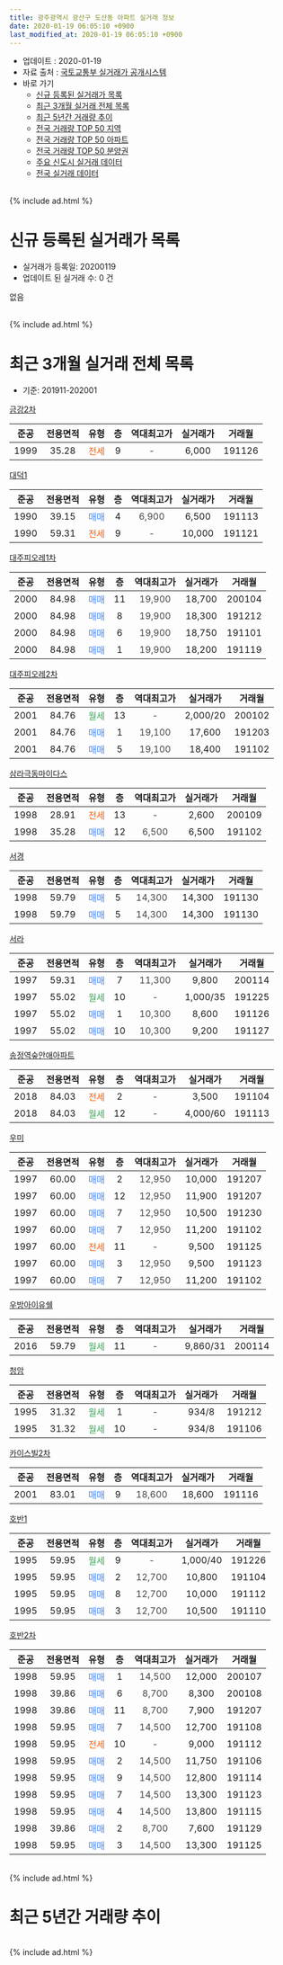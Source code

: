 ```yaml
---
title: 광주광역시 광산구 도산동 아파트 실거래 정보
date: 2020-01-19 06:05:10 +0900
last_modified_at: 2020-01-19 06:05:10 +0900
---
```


* 업데이트 : 2020-01-19
* 자료 출처 : [국토교통부 실거래가 공개시스템](http://rt.molit.go.kr)
* 바로 가기
    * [신규 등록된 실거래가 목록](#신규-등록된-실거래가-목록)
    * [최근 3개월 실거래 전체 목록](#최근-3개월-실거래-전체-목록)
    * [최근 5년간 거래량 추이](#최근-5년간-거래량-추이)
    * [전국 거래량 TOP 50 지역](https://apt-info.github.io/apt-trade-info/최근-3개월-전국에서-가장-거래가-많이-발생한-지역)
    * [전국 거래량 TOP 50 아파트](https://apt-info.github.io/apt-trade-info/최근-3개월-전국에서-가장-거래가-많이-발생한-아파트)
    * [전국 거래량 TOP 50 분양권](https://apt-info.github.io/apt-trade-info/최근-3개월-전국에서-가장-거래가-많이-발생한-분양권)
    * [주요 신도시 실거래 데이터](https://apt-info.github.io/apt-trade-info/주요-신도시)
    * [전국 실거래 데이터](https://apt-info.github.io/apt-trade-info/전국)
<br>
{% include ad.html %}
<br>

# 신규 등록된 실거래가 목록
* 실거래가 등록일: 20200119
* 업데이트 된 실거래 수: 0 건

없음

<br>
{% include ad.html %}
<br>

# 최근 3개월 실거래 전체 목록
* 기준: 201911-202001


[금강2차](https://search.naver.com/search.naver?query=%EA%B4%91%EC%A3%BC%EA%B4%91%EC%97%AD%EC%8B%9C+%EA%B4%91%EC%82%B0%EA%B5%AC+%EB%8F%84%EC%82%B0%EB%8F%99+%EA%B8%88%EA%B0%952%EC%B0%A8)

|준공|전용면적|유형|층|역대최고가|실거래가|거래월|
|:---:|:---:|:---:|:---:|:---:|:---:|:---:|
|1999|35.28|<span style="color:#ff5a00">전세</span>|9|<span style="color:#444444">-</span>|6,000|191126|

[대덕1](https://search.naver.com/search.naver?query=%EA%B4%91%EC%A3%BC%EA%B4%91%EC%97%AD%EC%8B%9C+%EA%B4%91%EC%82%B0%EA%B5%AC+%EB%8F%84%EC%82%B0%EB%8F%99+%EB%8C%80%EB%8D%951)

|준공|전용면적|유형|층|역대최고가|실거래가|거래월|
|:---:|:---:|:---:|:---:|:---:|:---:|:---:|
|1990|39.15|<span style="color:#4285f3">매매</span>|4|<span style="color:#444444">6,900</span>|6,500|191113|
|1990|59.31|<span style="color:#ff5a00">전세</span>|9|<span style="color:#444444">-</span>|10,000|191121|

[대주피오레1차](https://search.naver.com/search.naver?query=%EA%B4%91%EC%A3%BC%EA%B4%91%EC%97%AD%EC%8B%9C+%EA%B4%91%EC%82%B0%EA%B5%AC+%EB%8F%84%EC%82%B0%EB%8F%99+%EB%8C%80%EC%A3%BC%ED%94%BC%EC%98%A4%EB%A0%881%EC%B0%A8)

|준공|전용면적|유형|층|역대최고가|실거래가|거래월|
|:---:|:---:|:---:|:---:|:---:|:---:|:---:|
|2000|84.98|<span style="color:#4285f3">매매</span>|11|<span style="color:#444444">19,900</span>|18,700|200104|
|2000|84.98|<span style="color:#4285f3">매매</span>|8|<span style="color:#444444">19,900</span>|18,300|191212|
|2000|84.98|<span style="color:#4285f3">매매</span>|6|<span style="color:#444444">19,900</span>|18,750|191101|
|2000|84.98|<span style="color:#4285f3">매매</span>|1|<span style="color:#444444">19,900</span>|18,200|191119|

[대주피오레2차](https://search.naver.com/search.naver?query=%EA%B4%91%EC%A3%BC%EA%B4%91%EC%97%AD%EC%8B%9C+%EA%B4%91%EC%82%B0%EA%B5%AC+%EB%8F%84%EC%82%B0%EB%8F%99+%EB%8C%80%EC%A3%BC%ED%94%BC%EC%98%A4%EB%A0%882%EC%B0%A8)

|준공|전용면적|유형|층|역대최고가|실거래가|거래월|
|:---:|:---:|:---:|:---:|:---:|:---:|:---:|
|2001|84.76|<span style="color:#34a853">월세</span>|13|<span style="color:#444444">-</span>|2,000/20|200102|
|2001|84.76|<span style="color:#4285f3">매매</span>|1|<span style="color:#444444">19,100</span>|17,600|191203|
|2001|84.76|<span style="color:#4285f3">매매</span>|5|<span style="color:#444444">19,100</span>|18,400|191102|

[삼라극동마이다스](https://search.naver.com/search.naver?query=%EA%B4%91%EC%A3%BC%EA%B4%91%EC%97%AD%EC%8B%9C+%EA%B4%91%EC%82%B0%EA%B5%AC+%EB%8F%84%EC%82%B0%EB%8F%99+%EC%82%BC%EB%9D%BC%EA%B7%B9%EB%8F%99%EB%A7%88%EC%9D%B4%EB%8B%A4%EC%8A%A4)

|준공|전용면적|유형|층|역대최고가|실거래가|거래월|
|:---:|:---:|:---:|:---:|:---:|:---:|:---:|
|1998|28.91|<span style="color:#ff5a00">전세</span>|13|<span style="color:#444444">-</span>|2,600|200109|
|1998|35.28|<span style="color:#4285f3">매매</span>|12|<span style="color:#444444">6,500</span>|6,500|191102|

[서경](https://search.naver.com/search.naver?query=%EA%B4%91%EC%A3%BC%EA%B4%91%EC%97%AD%EC%8B%9C+%EA%B4%91%EC%82%B0%EA%B5%AC+%EB%8F%84%EC%82%B0%EB%8F%99+%EC%84%9C%EA%B2%BD)

|준공|전용면적|유형|층|역대최고가|실거래가|거래월|
|:---:|:---:|:---:|:---:|:---:|:---:|:---:|
|1998|59.79|<span style="color:#4285f3">매매</span>|5|<span style="color:#444444">14,300</span>|14,300|191130|
|1998|59.79|<span style="color:#4285f3">매매</span>|5|<span style="color:#444444">14,300</span>|14,300|191130|

[서라](https://search.naver.com/search.naver?query=%EA%B4%91%EC%A3%BC%EA%B4%91%EC%97%AD%EC%8B%9C+%EA%B4%91%EC%82%B0%EA%B5%AC+%EB%8F%84%EC%82%B0%EB%8F%99+%EC%84%9C%EB%9D%BC)

|준공|전용면적|유형|층|역대최고가|실거래가|거래월|
|:---:|:---:|:---:|:---:|:---:|:---:|:---:|
|1997|59.31|<span style="color:#4285f3">매매</span>|7|<span style="color:#444444">11,300</span>|9,800|200114|
|1997|55.02|<span style="color:#34a853">월세</span>|10|<span style="color:#444444">-</span>|1,000/35|191225|
|1997|55.02|<span style="color:#4285f3">매매</span>|1|<span style="color:#444444">10,300</span>|8,600|191126|
|1997|55.02|<span style="color:#4285f3">매매</span>|10|<span style="color:#444444">10,300</span>|9,200|191127|

[송정역숲안애아파트](https://search.naver.com/search.naver?query=%EA%B4%91%EC%A3%BC%EA%B4%91%EC%97%AD%EC%8B%9C+%EA%B4%91%EC%82%B0%EA%B5%AC+%EB%8F%84%EC%82%B0%EB%8F%99+%EC%86%A1%EC%A0%95%EC%97%AD%EC%88%B2%EC%95%88%EC%95%A0%EC%95%84%ED%8C%8C%ED%8A%B8)

|준공|전용면적|유형|층|역대최고가|실거래가|거래월|
|:---:|:---:|:---:|:---:|:---:|:---:|:---:|
|2018|84.03|<span style="color:#ff5a00">전세</span>|2|<span style="color:#444444">-</span>|3,500|191104|
|2018|84.03|<span style="color:#34a853">월세</span>|12|<span style="color:#444444">-</span>|4,000/60|191113|

[우미](https://search.naver.com/search.naver?query=%EA%B4%91%EC%A3%BC%EA%B4%91%EC%97%AD%EC%8B%9C+%EA%B4%91%EC%82%B0%EA%B5%AC+%EB%8F%84%EC%82%B0%EB%8F%99+%EC%9A%B0%EB%AF%B8)

|준공|전용면적|유형|층|역대최고가|실거래가|거래월|
|:---:|:---:|:---:|:---:|:---:|:---:|:---:|
|1997|60.00|<span style="color:#4285f3">매매</span>|2|<span style="color:#444444">12,950</span>|10,000|191207|
|1997|60.00|<span style="color:#4285f3">매매</span>|12|<span style="color:#444444">12,950</span>|11,900|191207|
|1997|60.00|<span style="color:#4285f3">매매</span>|7|<span style="color:#444444">12,950</span>|10,500|191230|
|1997|60.00|<span style="color:#4285f3">매매</span>|7|<span style="color:#444444">12,950</span>|11,200|191102|
|1997|60.00|<span style="color:#ff5a00">전세</span>|11|<span style="color:#444444">-</span>|9,500|191125|
|1997|60.00|<span style="color:#4285f3">매매</span>|3|<span style="color:#444444">12,950</span>|9,500|191123|
|1997|60.00|<span style="color:#4285f3">매매</span>|7|<span style="color:#444444">12,950</span>|11,200|191102|

[우방아이유쉘](https://search.naver.com/search.naver?query=%EA%B4%91%EC%A3%BC%EA%B4%91%EC%97%AD%EC%8B%9C+%EA%B4%91%EC%82%B0%EA%B5%AC+%EB%8F%84%EC%82%B0%EB%8F%99+%EC%9A%B0%EB%B0%A9%EC%95%84%EC%9D%B4%EC%9C%A0%EC%89%98)

|준공|전용면적|유형|층|역대최고가|실거래가|거래월|
|:---:|:---:|:---:|:---:|:---:|:---:|:---:|
|2016|59.79|<span style="color:#34a853">월세</span>|11|<span style="color:#444444">-</span>|9,860/31|200114|

[청암](https://search.naver.com/search.naver?query=%EA%B4%91%EC%A3%BC%EA%B4%91%EC%97%AD%EC%8B%9C+%EA%B4%91%EC%82%B0%EA%B5%AC+%EB%8F%84%EC%82%B0%EB%8F%99+%EC%B2%AD%EC%95%94)

|준공|전용면적|유형|층|역대최고가|실거래가|거래월|
|:---:|:---:|:---:|:---:|:---:|:---:|:---:|
|1995|31.32|<span style="color:#34a853">월세</span>|1|<span style="color:#444444">-</span>|934/8|191212|
|1995|31.32|<span style="color:#34a853">월세</span>|10|<span style="color:#444444">-</span>|934/8|191106|

[카이스빌2차](https://search.naver.com/search.naver?query=%EA%B4%91%EC%A3%BC%EA%B4%91%EC%97%AD%EC%8B%9C+%EA%B4%91%EC%82%B0%EA%B5%AC+%EB%8F%84%EC%82%B0%EB%8F%99+%EC%B9%B4%EC%9D%B4%EC%8A%A4%EB%B9%8C2%EC%B0%A8)

|준공|전용면적|유형|층|역대최고가|실거래가|거래월|
|:---:|:---:|:---:|:---:|:---:|:---:|:---:|
|2001|83.01|<span style="color:#4285f3">매매</span>|9|<span style="color:#444444">18,600</span>|18,600|191116|

[호반1](https://search.naver.com/search.naver?query=%EA%B4%91%EC%A3%BC%EA%B4%91%EC%97%AD%EC%8B%9C+%EA%B4%91%EC%82%B0%EA%B5%AC+%EB%8F%84%EC%82%B0%EB%8F%99+%ED%98%B8%EB%B0%981)

|준공|전용면적|유형|층|역대최고가|실거래가|거래월|
|:---:|:---:|:---:|:---:|:---:|:---:|:---:|
|1995|59.95|<span style="color:#34a853">월세</span>|9|<span style="color:#444444">-</span>|1,000/40|191226|
|1995|59.95|<span style="color:#4285f3">매매</span>|2|<span style="color:#444444">12,700</span>|10,800|191104|
|1995|59.95|<span style="color:#4285f3">매매</span>|8|<span style="color:#444444">12,700</span>|10,000|191112|
|1995|59.95|<span style="color:#4285f3">매매</span>|3|<span style="color:#444444">12,700</span>|10,500|191110|

[호반2차](https://search.naver.com/search.naver?query=%EA%B4%91%EC%A3%BC%EA%B4%91%EC%97%AD%EC%8B%9C+%EA%B4%91%EC%82%B0%EA%B5%AC+%EB%8F%84%EC%82%B0%EB%8F%99+%ED%98%B8%EB%B0%982%EC%B0%A8)

|준공|전용면적|유형|층|역대최고가|실거래가|거래월|
|:---:|:---:|:---:|:---:|:---:|:---:|:---:|
|1998|59.95|<span style="color:#4285f3">매매</span>|1|<span style="color:#444444">14,500</span>|12,000|200107|
|1998|39.86|<span style="color:#4285f3">매매</span>|6|<span style="color:#444444">8,700</span>|8,300|200108|
|1998|39.86|<span style="color:#4285f3">매매</span>|11|<span style="color:#444444">8,700</span>|7,900|191207|
|1998|59.95|<span style="color:#4285f3">매매</span>|7|<span style="color:#444444">14,500</span>|12,700|191108|
|1998|59.95|<span style="color:#ff5a00">전세</span>|10|<span style="color:#444444">-</span>|9,000|191112|
|1998|59.95|<span style="color:#4285f3">매매</span>|2|<span style="color:#444444">14,500</span>|11,750|191106|
|1998|59.95|<span style="color:#4285f3">매매</span>|9|<span style="color:#444444">14,500</span>|12,800|191114|
|1998|59.95|<span style="color:#4285f3">매매</span>|7|<span style="color:#444444">14,500</span>|13,300|191123|
|1998|59.95|<span style="color:#4285f3">매매</span>|4|<span style="color:#444444">14,500</span>|13,800|191115|
|1998|39.86|<span style="color:#4285f3">매매</span>|2|<span style="color:#444444">8,700</span>|7,600|191129|
|1998|59.95|<span style="color:#4285f3">매매</span>|3|<span style="color:#444444">14,500</span>|13,300|191125|


<br>
{% include ad.html %}
<br>

# 최근 5년간 거래량 추이


<div style="width:100%;">
    <canvas id="deal_progress" height="200"></canvas>
</div>

<script>
new Chart(document.getElementById("deal_progress"), {
    type: 'line',
    data: {
        labels: ['201501','201502','201503','201504','201505','201506','201507','201508','201509','201510','201511','201512','201601','201602','201603','201604','201605','201606','201607','201608','201609','201610','201611','201612','201701','201702','201703','201704','201705','201706','201707','201708','201709','201710','201711','201712','201801','201802','201803','201804','201805','201806','201807','201808','201809','201810','201811','201812','201901','201902','201903','201904','201905','201906','201907','201908','201909','201910','201911','201912','202001'],
        datasets: [{
            label: '매매',
            pointRadius: 1,
            data: [23, 30, 25, 29, 19, 21, 27, 17, 8, 11, 21, 19, 5, 13, 13, 13, 9, 35, 32, 61, 57, 43, 35, 16, 8, 22, 19, 14, 20, 22, 20, 9, 15, 12, 15, 11, 12, 13, 24, 18, 18, 25, 25, 28, 57, 55, 40, 41, 51, 61, 46, 40, 27, 20, 14, 10, 14, 17, 23, 6, 4],
            borderColor: "rgba(255, 201, 14, 1)",
            backgroundColor: "rgba(255, 201, 14, 0.5)",
            fill: false,
            lineTension: 0
        },{
            label: '전월세',
            pointRadius: 1,
            data: [21, 18, 20, 21, 16, 31, 18, 11, 10, 25, 16, 23, 19, 24, 25, 21, 17, 31, 21, 19, 20, 12, 25, 27, 21, 23, 15, 15, 20, 10, 25, 15, 17, 15, 15, 20, 19, 15, 23, 9, 19, 28, 21, 15, 7, 13, 15, 10, 18, 17, 18, 28, 34, 20, 30, 15, 7, 17, 7, 3, 3],
            borderColor: "rgba(0, 141, 185, 1)",
            backgroundColor: "rgba(0, 141, 185, 0.5)",
            fill: false,
            lineTension: 0
        }
        ]
    },
    options: {
        responsive: true,
        title: {
            display: false
        },
        tooltips: {
            mode: 'index',
            intersect: false
        },
        hover: {
            mode: 'nearest',
            intersect: true
        },
        scales: {
            xAxes: [{
                display: true,
                scaleLabel: {
                    display: true,
                    labelString: '년/월'
                }
            }],
            yAxes: [{
                display: true,
                ticks: {
                    suggestedMin: 0,
                },
                scaleLabel: {
                    display: true,
                    labelString: '실거래 수'
                }
            }]
        }
    }
});

</script>


<br>
{% include ad.html %}
<br>

